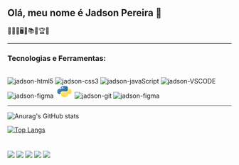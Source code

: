## Olá, meu nome é <strong>Jadson Pereira</strong> 🔋


<p>
</p>

<!--
**JadsonPS/JadsonPS** is a ✨ _special_ ✨ repository because its `README.md` (this file) appears on your GitHub profile.

Here are some ideas to get you started:

- 🔭 I’m currently working on ...
- 🌱 I’m currently learning ...
- 👯 I’m looking to collaborate on ...
- 🤔 I’m looking for help with ...
- 💬 Ask me about ...
- 📫 How to reach me: ...
- 😄 Pronouns: ...
- ⚡ Fun fact: ...
-->

👨🏻‍💻🖥️📱📚🥇🏆🚀
<hr>

<h3>Tecnologias e Ferramentas:</h3>

<div ><br>
    <!--<img aling="centeer" alt="jadson-VSCODE" height="30" width="40" src="https://cdn.jsdelivr.net/gh/devicons/devicon/icons/vscode/vscode-original.svg"/> -->
    <img aling="centeer" alt="jadson-html5" height="30" width="40" src="https://cdn.jsdelivr.net/gh/devicons/devicon/icons/html5/html5-original.svg"/>
    <img aling="centeer" alt="jadson-css3" height="30" width="40" src="https://cdn.jsdelivr.net/gh/devicons/devicon/icons/css3/css3-original.svg"/>
    <img aling="centeer" alt="jadson-javaScript" height="30" width="40" src="https://cdn.jsdelivr.net/gh/devicons/devicon/icons/javascript/javascript-original.svg"/>
    <!-- <img aling="centeer" alt="jadson-typeScript" height="30" width="40" src="https://cdn.jsdelivr.net/gh/devicons/devicon/icons/typescript/typescript-plain.svg"/> -->
    <!-- <img aling="centeer" alt="jadson-jquerry" height="30" width="40" src="https://cdn.jsdelivr.net/gh/devicons/devicon/icons/jquery/jquery-plain-wordmark.svg"/> -->
  <img aling="centeer" alt="jadson-VSCODE" height="30" width="40" src="https://cdn.jsdelivr.net/gh/devicons/devicon/icons/vscode/vscode-original.svg"/>
    <img aling="centeer" alt="jadson-figma" height="30" width="40" src="https://cdn.jsdelivr.net/gh/devicons/devicon/icons/figma/figma-original.svg"/>
  <img align="centeer" alt="jadson-Python" height="30" width="40" src="https://raw.githubusercontent.com/devicons/devicon/master/icons/python/python-original.svg"/>
    <img aling="centeer" alt="jadson-git" height="30" width="40" src="https://cdn.jsdelivr.net/gh/devicons/devicon/icons/git/git-original-wordmark.svg"/>
    
  
 
  <img aling="centeer" alt="jadson-figma" height="30" width="40" src="https://seeklogo.com/images/N/nodejs-logo-065257DE24-seeklogo.com.png"/>

</div>

<hr>


<div style="display: inline_block">
  

  ![Anurag's GitHub stats](https://github-readme-stats.vercel.app/api?username=JadsonPS&show_icons=true)

  
  [![Top Langs](https://github-readme-stats.vercel.app/api/top-langs/?username=JadsonPS)](https://github.com/anuraghazra/github-readme-stats)
</div>

#

<a href="https://www.instagram.com/linhafrontend" target="_blank"><img src="https://img.shields.io/badge/-Instagram-%23E4405F?style=for-the-badge&logo=instagram&logoColor=white" target="_blank"></a>
<a href="https://www.linkedin.com/in/jadson-pereira-da-silva/" target="_blank"><img src="https://img.shields.io/badge/-LinkedIn-%230077B5?style=for-the-badge&logo=linkedin&logoColor=white" target="_blank"></a> 
<a href="https://github.com/JadsonPS"><img src="https://img.shields.io/badge/GitHub-100000?style=for-the-badge&logo=github&logoColor=white" target="_blank"></a>
<a href="https://api.whatsapp.com/send?phone=5581987285466&text=Ol%C3%A1,%20esse%20%C3%A9%20o%20n%C3%BAmero%20de%20Jadson"><img src="https://img.shields.io/badge/WhatsApp-25D366?style=for-the-badge&logo=whatsapp&logoColor=white" target="_blank"></a>
<a href = "mailto:jadsonps12345@gmail.com"><img src="https://img.shields.io/badge/-Gmail-%23333?style=for-the-badge&logo=gmail&logoColor=white" target="_blank"></a>


